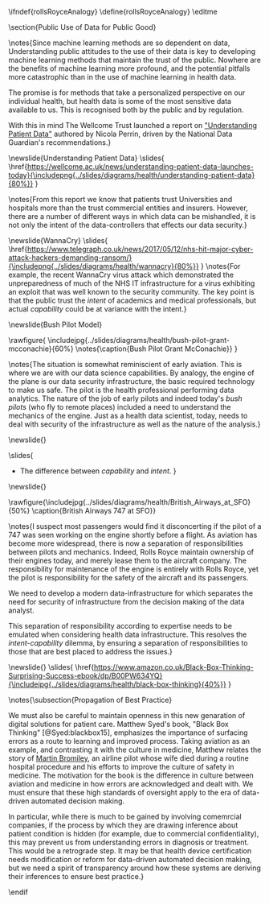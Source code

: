 \ifndef{rollsRoyceAnalogy}
\define{rollsRoyceAnalogy}
\editme

\section{Public Use of Data for Public Good}

\notes{Since machine learning methods are so dependent on data, Understanding public attitudes to the use of their data is key to developing machine learning methods that maintain the trust of the public. Nowhere are the benefits of machine learning more profound, and the potential pitfalls more catastrophic than in the use of machine learning in health data. 

The promise is for methods that take a personalized perspective on our individual health, but health data is some of the most sensitive data available to us. This is recognised both by the public and by regulation. 

With this in mind The Wellcome Trust launched a report on ["Understanding Patient Data"](https://wellcome.ac.uk/news/understanding-patient-data-launches-today) authored by Nicola Perrin, driven by the National Data Guardian's recommendations.}


\newslide{Understanding Patient Data}
\slides{
\href{https://wellcome.ac.uk/news/understanding-patient-data-launches-today}{\includepng{../slides/diagrams/health/understanding-patient-data}{80%}}
}

\notes{From this report we know that patients trust Universities and hospitals more than the trust commercial entities and insurers. However, there are a number of different ways in which data can be mishandled, it is not only the intent of the data-controllers that effects our data security.}

\newslide{WannaCry}
\slides{
\href{https://www.telegraph.co.uk/news/2017/05/12/nhs-hit-major-cyber-attack-hackers-demanding-ransom/}{\includepng{../slides/diagrams/health/wannacry}{80%}}
}
\notes{For example, the recent WannaCry virus attack which demonstrated the unpreparedness of much of the NHS IT infrastructure for a virus exhibiting an exploit that was well known to the security community. The key point is that the public trust the *intent* of academics and medical professionals, but actual *capability* could be at variance with the intent.} 

\newslide{Bush Pilot Model}

\rawfigure{
\includejpg{../slides/diagrams/health/bush-pilot-grant-mcconachie}{60%}
\notes{\caption{Bush Pilot Grant McConachie}}
}

\notes{The situation is somewhat reminiscient of early aviation. This is where we are with our data science capabilities. By analogy, the engine of the plane is our data security infrastructure, the basic required technology to make us safe. The pilot is the health professional performing data analytics. The nature of the job of early pilots and indeed today's *bush pilots* (who fly to remote places) included a need to understand the mechanics of the engine. Just as a health data scientist, today, needs to deal with security of the infrastructure as well as the nature of the analysis.}

\newslide{}

\slides{
* The difference between *capability* and *intent*.
}

\newslide{}

\rawfigure{\includejpg{../slides/diagrams/health/British_Airways_at_SFO}{50%}
\caption{British Airways 747 at SFO}}

\notes{I suspect most passengers would find it disconcerting if the pilot of a 747 was seen working on the engine shortly before a flight. As aviation has become more widespread, there is now a separation of responsibilities between pilots and mechanics. Indeed, Rolls Royce maintain ownership of their engines today, and merely lease them to the aircraft company. The responsibility for maintenance of the engine is entirely with Rolls Royce, yet the pilot is responsibility for the safety of the aircraft and its passengers.

 We need to develop a modern data-infrastructure for which separates the need for security of infrastructure from the decision making of the data analyst.
 
This separation of responsibility according to expertise needs to be emulated when considering health data infrastructure. This resolves the *intent-capability* dilemma, by ensuring a separation of responsibilities to those that are best placed to address the issues.}

\newslide{}
\slides{
\href{https://www.amazon.co.uk/Black-Box-Thinking-Surprising-Success-ebook/dp/B00PW634YQ}{\includejpg{../slides/diagrams/health/black-box-thinking}{40%}}
}

\notes{\subsection{Propagation of Best Practice}


We must also be careful to maintain openness in this new genaration of digital solutions for patient care. Matthew Syed's book, "Black Box Thinking" [@Syed:blackbox15], emphasizes the importance of surfacing errors as a route to learning and improved process. Taking aviation as an example, and contrasting it with the culture in medicine, Matthew relates the story of [Martin Bromiley](https://chfg.org/trustees/martin-bromiley/), an airline pilot whose wife died during a routine hospital procedure and his efforts to improve the culture of safety in medicine. The motivation for the book is the difference in culture between aviation and medicine in how errors are acknowledged and dealt with. We must ensure that these high standards of oversight apply to the era of data-driven automated decision making. 

In particular, while there is much to be gained by involving comemrcial companies, if the process by which they are drawing inference about patient condition is hidden (for example, due to commercial confidentiality), this may prevent us from understanding errors in diagnosis or treatment. This would be a retrograde step. It may be that health device certification needs modification or reform for data-driven automated decision making, but we need a spirit of transparency around how these systems are deriving their inferences to ensure best practice.}

\endif
